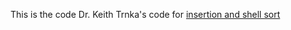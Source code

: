 This is the code Dr. Keith Trnka's code for [insertion and shell sort](http://www.eecis.udel.edu/~trnka/CISC220-11S/lectures/shellsort.cc "Shell sorts") 
